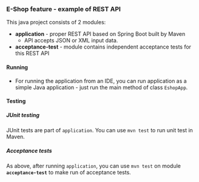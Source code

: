 ### E-Shop feature - example of REST API

This java project consists of 2 modules:

- **application** - proper REST API based on Spring Boot built by Maven
    - API accepts JSON or XML input data.
- **acceptance-test** - module contains independent acceptance tests for this REST API


#### Running
- For running the application from an IDE, you can run application as a simple Java application - just run the main method of class `EshopApp`.

#### Testing

##### JUnit testing
JUnit tests are part of `application`. You can use `mvn test` to run unit test in Maven.

##### Acceptance tests
As above, after running `application`, you can use `mvn test` on module **`acceptance-test`** to make run of acceptance tests. 
